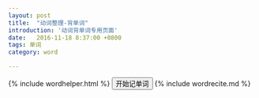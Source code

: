 ```yaml
---
layout: post
title:  "动词整理-背单词"
introduction: '动词背单词专用页面'
date:   2016-11-18 8:37:00 +0800
tags: 单词
category: word

---
```


{% include wordhelper.html %}
<button class="toggle-start btn btn-primary">开始记单词</button>
{% include wordrecite.md %}

<script>
$(document).ready(function() {
  $('button.toggle-start').prop('disabled', true);
  $.ajax('/verb.json', { dataType: "json" })
    .done(function (data) {
      var d = wordhelper.parseverbdata(data);
      var quizdata = d
        .filter(function(p) { return !p.pos.endsWith('3'); })
        .map(function(p) {
          var word = p.masu;
          word = word.replace(/ます$/g, "")
                    .replace(/!(.*?)\(.*?\)/g, '$1')
                    .replace(/[\u3040-\u309f\u30a0-\u30ff]/g, "__")
                    .replace(/$/g, 'ます');
          var desc = "<span lang='jp'>" + japanruby(p.masu) + "</span>";
          desc += "<span class='card-pos'>[" + p.pos + "]</span>";
          desc += "<a href='#' class='read' data-read='"+ p.pronounce +"'>[读]</a>";
          var tip = "<span lang='jp'>" + word + "</span>";
          tip += "<br/><span class='card-explain'>" + p.desc + "</span>";
          var rid = "v" + p.lesson + "|" + p.idx;
          return { tip: tip, desc: desc, read: p.pronounce, rid: rid }});
      $('button.toggle-start').prop('disabled', false);
      $('button.toggle-start').on('click', function(e) {
        e.preventDefault();
        easyquiz.start(quizdata);
      });
    });
});
</script>

<style>
.card-explain {
  font-size: 9pt;
}
</style>

